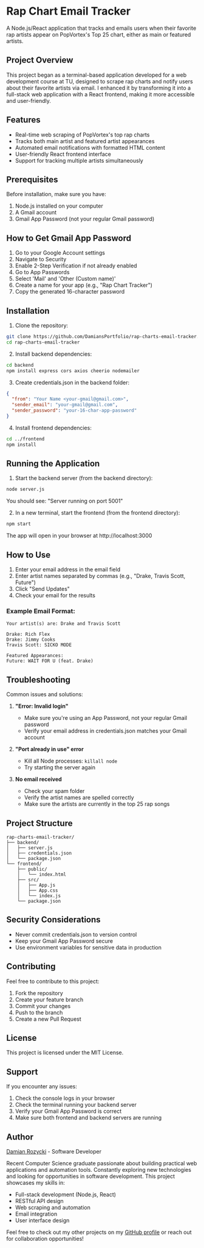 # Rap Chart Email Tracker

A Node.js/React application that tracks and emails users when their favorite rap artists appear on PopVortex's Top 25 chart, either as main or featured artists.

## Project Overview

This project began as a terminal-based application developed for a web development course at TU, designed to scrape rap charts and notify users about their favorite artists via email. I enhanced it by transforming it into a full-stack web application with a React frontend, making it more accessible and user-friendly.

## Features

- Real-time web scraping of PopVortex's top rap charts
- Tracks both main artist and featured artist appearances
- Automated email notifications with formatted HTML content
- User-friendly React frontend interface
- Support for tracking multiple artists simultaneously

## Prerequisites

Before installation, make sure you have:
1. Node.js installed on your computer
2. A Gmail account
3. Gmail App Password (not your regular Gmail password)

## How to Get Gmail App Password
1. Go to your Google Account settings
2. Navigate to Security
3. Enable 2-Step Verification if not already enabled
4. Go to App Passwords
5. Select 'Mail' and 'Other (Custom name)'
6. Create a name for your app (e.g., "Rap Chart Tracker")
7. Copy the generated 16-character password

## Installation

1. Clone the repository:
```bash
git clone https://github.com/DamiansPortfolio/rap-charts-email-tracker.git
cd rap-charts-email-tracker
```

2. Install backend dependencies:
```bash
cd backend
npm install express cors axios cheerio nodemailer
```

3. Create credentials.json in the backend folder:
```json
{
  "from": "Your Name <your-gmail@gmail.com>",
  "sender_email": "your-gmail@gmail.com",
  "sender_password": "your-16-char-app-password"
}
```

4. Install frontend dependencies:
```bash
cd ../frontend
npm install
```

## Running the Application

1. Start the backend server (from the backend directory):
```bash
node server.js
```
You should see: "Server running on port 5001"

2. In a new terminal, start the frontend (from the frontend directory):
```bash
npm start
```
The app will open in your browser at http://localhost:3000

## How to Use

1. Enter your email address in the email field
2. Enter artist names separated by commas (e.g., "Drake, Travis Scott, Future")
3. Click "Send Updates"
4. Check your email for the results

### Example Email Format:
```
Your artist(s) are: Drake and Travis Scott

Drake: Rich Flex
Drake: Jimmy Cooks
Travis Scott: SICKO MODE

Featured Appearances:
Future: WAIT FOR U (feat. Drake)
```

## Troubleshooting

Common issues and solutions:

1. **"Error: Invalid login"**
   - Make sure you're using an App Password, not your regular Gmail password
   - Verify your email address in credentials.json matches your Gmail account

2. **"Port already in use" error**
   - Kill all Node processes: `killall node`
   - Try starting the server again

3. **No email received**
   - Check your spam folder
   - Verify the artist names are spelled correctly
   - Make sure the artists are currently in the top 25 rap songs

## Project Structure

```
rap-charts-email-tracker/
├── backend/
│   ├── server.js
│   ├── credentials.json
│   └── package.json
└── frontend/
    ├── public/
    │   └── index.html
    ├── src/
    │   ├── App.js
    │   ├── App.css
    │   └── index.js
    └── package.json
```

## Security Considerations

- Never commit credentials.json to version control
- Keep your Gmail App Password secure
- Use environment variables for sensitive data in production

## Contributing

Feel free to contribute to this project:
1. Fork the repository
2. Create your feature branch
3. Commit your changes
4. Push to the branch
5. Create a new Pull Request

## License

This project is licensed under the MIT License.

## Support

If you encounter any issues:
1. Check the console logs in your browser
2. Check the terminal running your backend server
3. Verify your Gmail App Password is correct
4. Make sure both frontend and backend servers are running

## Author

[Damian Rozycki](https://github.com/damiansportfolio) - Software Developer

Recent Computer Science graduate passionate about building practical web applications and automation tools. Constantly exploring new technologies and looking for opportunities in software development. This project showcases my skills in:
- Full-stack development (Node.js, React)
- RESTful API design
- Web scraping and automation
- Email integration
- User interface design

Feel free to check out my other projects on my [GitHub profile](https://github.com/damiansportfolio) or reach out for collaboration opportunities!
